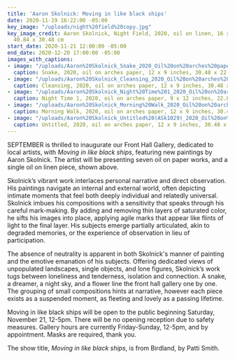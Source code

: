 ```yaml
---
title: 'Aaron Skolnick: Moving in like black ships'
date: 2020-11-19 16:22:00 -05:00
key_image: "/uploads/night%20field%20copy.jpg"
key_image_credit: Aaron Skolnick, Night Field, 2020, oil on linen, 16 x 12 inches,
  40.84 x 30.48 cm
start_date: 2020-11-21 12:00:00 -05:00
end_date: 2020-12-20 17:00:00 -05:00
images_with_captions:
- image: "/uploads/Aaron%20Skolnick_Snake_2020_Oil%20on%20arches%20paper_12%20x%209%20inches%20snake.jpg"
  caption: Snake, 2020, oil on arches paper, 12 x 9 inches, 30.48 x 22.86 cm
- image: "/uploads/Aaron%20Skolnick_Cleansing_2020_Oil%20on%20arches%20paper_12%20x%209%20inches%20copy.jpg"
  caption: Cleansing, 2020, oil on arches paper, 12 x 9 inches, 30.48 x 22.86 cm
- image: "/uploads/Aaron%20Skolnick_Night%20Time%201_2020_Oil%20on%20arches%20paper_9%20x%2012%20inches%20copy.jpg"
  caption: Night Time 1, 2020, oil on arches paper, 9 x 12 inches, 22.86 x 30.48 cm
- image: "/uploads/Aaron%20Skolnick_Morning%20Walk_2020_Oil%20on%20arches%20paper_12%20x%209%20inches%20copy.jpg"
  caption: Morning Walk, 2020, oil on arches paper, 12 x 9 inches, 30.48 x 22.86 cm
- image: "/uploads/Aaron%20Skolnick_Untitled%20(ASk1029)_2020_Oil%20on%20arches%20paper_12%20x%209%20inches%20copy.jpg"
  caption: Untitled, 2020, oil on arches paper, 12 x 9 inches, 30.48 x 22.86 cm
---
```


SEPTEMBER is thrilled to inaugurate our Front Hall Gallery, dedicated to local artists, with *Moving in like black ships*, featuring new paintings by Aaron Skolnick. The artist will be presenting seven oil on paper works, and a single oil on linen piece, shown above.

Skolnick’s vibrant work interlaces personal narrative and direct observation. His paintings navigate an internal and external world, often depicting intimate moments that feel both deeply individual and relatedly universal. Skolnick imbues his compositions with a sensitivity that speaks through his careful mark-making. By adding and removing thin layers of saturated color, he sifts his images into place, applying agile marks that appear like flints of light to the final layer. His subjects emerge partially articulated, akin to degraded memories, or the experience of observation in lieu of participation.

The absence of neutrality is apparent in both Skolnick's manner of painting and the emotive emanation of his subjects. Offering dedicated views of unpopulated landscapes, single objects, and lone figures, Skolnick’s work tugs between loneliness and tenderness, isolation and connection. A snake, a dreamer, a night sky, and a flower line the front hall gallery one by one. The grouping of small compositions hints at narrative, however each piece exists as a suspended moment, as fleeting and lovely as a passing lifetime.

Moving in like black ships will be open to the public beginning Saturday, November 21, 12-5pm. There will be no opening reception due to safety measures. Gallery hours are currently Friday-Sunday, 12-5pm, and by appointment. Masks are required, thank you.

The show title, *Moving in like black ships*, is from Birdland, by Patti Smith.
